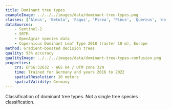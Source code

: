```yaml
---
title: Dominant tree types
exampleImage: ../../../images/data/dominant-tree-types.png
classes: ['Alnus', 'Betula', 'Fagus', 'Picea', 'Pinus', 'Quercus', 'no_tree', 'other_coniferous', 'other_deciduous']
dataSources:
    - Sentinel-2
    - SRTM
    - OpenAgrar species data
    - Copernicus Dominant Leaf Type 2018 (raster 10 m), Europe
method: Gradient-boosted decision trees
quality: 93% accuracy
qualityImage: ../../../images/data/dominant-tree-types-confusion.png
properties:
    crs: EPSG:32632 - WGS 84 / UTM zone 32N
    time: Trained for Germany and years 2016 to 2022
    spatialResolution: 10 meters
    spatialValidity: Germany
---
```


Classification of dominant tree types. Not a single tree species classification.
